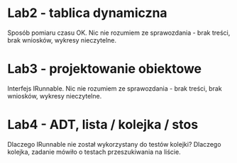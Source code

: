 # Lab2 - tablica dynamiczna

Sposób pomiaru czasu OK.
Nic nie rozumiem ze sprawozdania - brak treści, brak wniosków, wykresy nieczytelne.

# Lab3 - projektowanie obiektowe

Interfejs IRunnable.
Nic nie rozumiem ze sprawozdania - brak treści, brak wniosków, wykresy nieczytelne.

# Lab4 - ADT, lista / kolejka / stos

Dlaczego IRunnable nie został wykorzystany do testów kolejki?
Dlaczego kolejka, zadanie mówiło o testach przeszukiwania na liście.
